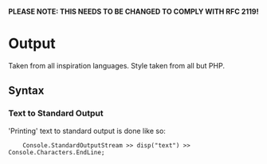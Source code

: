 __PLEASE NOTE: THIS NEEDS TO BE CHANGED TO COMPLY WITH RFC 2119!__
# Output
Taken from all inspiration languages. Style taken from all but PHP.

## Syntax
### Text to Standard Output
'Printing' text to standard output is done like so:
```
    Console.StandardOutputStream >> disp("text") >> Console.Characters.EndLine;
```
